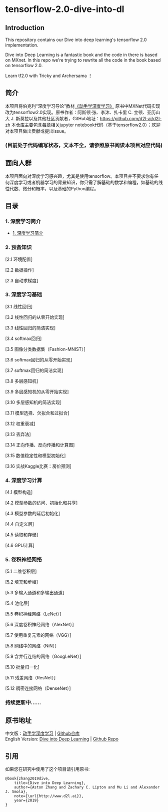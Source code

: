 # tensorflow-2.0-dive-into-dl

## Introduction
This repository contains our Dive into deep learning's tensorflow 2.0 implementation.

Dive into Deep Learning is a fantastic book and the code in there is based on MXnet.
In this repo we're trying to rewrite all the code in the book based on tensorflow 2.0.

Learn tf2.0 with Tricky and Archersama ！

## 简介

本项目将伯克利“深度学习导论”教材[《动手学深度学习》](http://zh.d2l.ai/) 原书中MXNet代码实现改为tensorflow2.0实现。原书作者：阿斯顿·张、李沐、扎卡里 C. 立顿、亚历山大 J. 斯莫拉以及其他社区贡献者，GitHub地址：https://github.com/d2l-ai/d2l-zh
本仓库主要包含每章相关jupyter notebook代码（基于tensorflow2.0）；欢迎对本项目做出贡献或提出issue。
### (目前处于代码编写状态，文本不全，请参照原书阅读本项目对应代码)

## 面向人群
本项目面向对深度学习感兴趣，尤其是使用tensorflow。本项目并不要求你有任何深度学习或者机器学习的背景知识，你只需了解基础的数学和编程，如基础的线性代数、微分和概率，以及基础的Python编程。

## 目录
### 1. 深度学习简介
* [1. 深度学习简介](chapter01/deep-learning-intro.md)
### 2. 预备知识
[2.1 环境配置] 

[2.2 数据操作] 

[2.3 自动求梯度]

### 3. 深度学习基础
[3.1 线性回归]

[3.2 线性回归的从零开始实现]  

[3.3 线性回归的简洁实现] 

[3.4 softmax回归]  

[3.5 图像分类数据集（Fashion-MNIST）]  

[3.6 softmax回归的从零开始实现]  

[3.7 softmax回归的简洁实现]  

[3.8 多层感知机]   

[3.9 多层感知机的从零开始实现]

[3.10 多层感知机的简洁实现]  

[3.11 模型选择、欠拟合和过拟合]

[3.12 权重衰减]  

[3.13 丢弃法]  

[3.14 正向传播、反向传播和计算图] 

[3.15 数值稳定性和模型初始化]  

[3.16 实战Kaggle比赛：房价预测]  

### 4. 深度学习计算
[4.1 模型构造]   

[4.2 模型参数的访问、初始化和共享] 

[4.3 模型参数的延后初始化]  

[4.4 自定义层]   

[4.5 读取和存储] 

[4.6 GPU计算]  

### 5. 卷积神经网络
[5.1 二维卷积层]

[5.2 填充和步幅]

[5.3 多输入通道和多输出通道]

[5.4 池化层]

[5.5 卷积神经网络（LeNet）]

[5.6 深度卷积神经网络（AlexNet）]

[5.7 使用重复元素的网络（VGG）]

[5.8 网络中的网络（NiN）]

[5.9 含并行连结的网络（GoogLeNet）]

[5.10 批量归一化]

[5.11 残差网络（ResNet）]

[5.12 稠密连接网络（DenseNet）]

### 持续更新中......



## 原书地址
中文版：[动手学深度学习](https://zh.d2l.ai/) | [Github仓库](https://github.com/d2l-ai/d2l-zh)       
English Version: [Dive into Deep Learning](https://d2l.ai/) | [Github Repo](https://github.com/d2l-ai/d2l-en)


## 引用
如果您在研究中使用了这个项目请引用原书:
```
@book{zhang2019dive,
    title={Dive into Deep Learning},
    author={Aston Zhang and Zachary C. Lipton and Mu Li and Alexander J. Smola},
    note={\url{http://www.d2l.ai}},
    year={2019}
}
```
